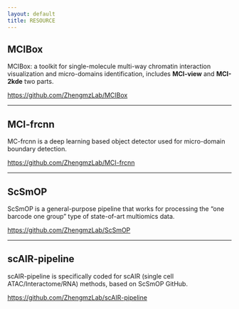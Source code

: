 ```yaml
---
layout: default
title: RESOURCE
---
```


## MCIBox
MCIBox: a toolkit for single-molecule multi-way chromatin interaction visualization and micro-domains identification, includes **MCI-view** and **MCI-2kde** two parts.

https://github.com/ZhengmzLab/MCIBox

---

## MCI-frcnn
MC-frcnn is a deep learning based object detector used for micro-domain boundary detection.

https://github.com/ZhengmzLab/MCI-frcnn

---

## ScSmOP
ScSmOP is a general-purpose pipeline that works for processing the “one barcode one group” type of state-of-art multiomics data.

https://github.com/ZhengmzLab/ScSmOP

---

## scAIR-pipeline
scAIR-pipeline is specifically coded for scAIR (single cell ATAC/Interactome/RNA) methods, based on ScSmOP GitHub.

https://github.com/ZhengmzLab/scAIR-pipeline
